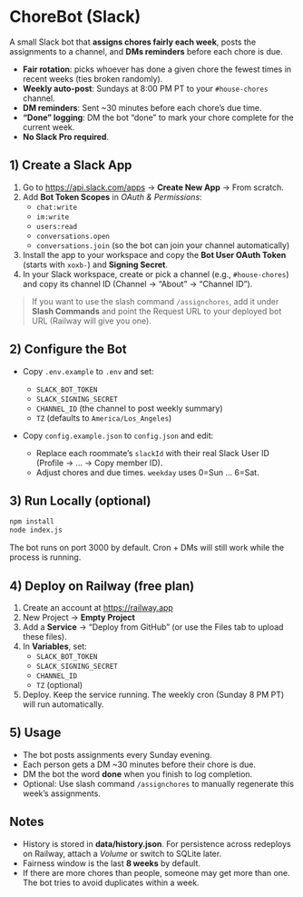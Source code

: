 # ChoreBot (Slack)

A small Slack bot that **assigns chores fairly each week**, posts the assignments to a channel, and **DMs reminders** before each chore is due.

- **Fair rotation**: picks whoever has done a given chore the fewest times in recent weeks (ties broken randomly).
- **Weekly auto-post**: Sundays at 8:00 PM PT to your `#house-chores` channel.
- **DM reminders**: Sent ~30 minutes before each chore’s due time.
- **“Done” logging**: DM the bot “done” to mark your chore complete for the current week.
- **No Slack Pro required**.

## 1) Create a Slack App
1. Go to https://api.slack.com/apps → **Create New App** → From scratch.
2. Add **Bot Token Scopes** in *OAuth & Permissions*:
   - `chat:write`
   - `im:write`
   - `users:read`
   - `conversations.open`
   - `conversations.join` (so the bot can join your channel automatically)
3. Install the app to your workspace and copy the **Bot User OAuth Token** (starts with `xoxb-`) and **Signing Secret**.
4. In your Slack workspace, create or pick a channel (e.g., `#house-chores`) and copy its channel ID (Channel → “About” → “Channel ID”).

> If you want to use the slash command `/assignchores`, add it under **Slash Commands** and point the Request URL to your deployed bot URL (Railway will give you one).

## 2) Configure the Bot
- Copy `.env.example` to `.env` and set:
  - `SLACK_BOT_TOKEN`
  - `SLACK_SIGNING_SECRET`
  - `CHANNEL_ID` (the channel to post weekly summary)
  - `TZ` (defaults to `America/Los_Angeles`)

- Copy `config.example.json` to `config.json` and edit:
  - Replace each roommate’s `slackId` with their real Slack User ID (Profile → … → Copy member ID).
  - Adjust chores and due times. `weekday` uses 0=Sun … 6=Sat.

## 3) Run Locally (optional)
```bash
npm install
node index.js
```
The bot runs on port 3000 by default. Cron + DMs will still work while the process is running.

## 4) Deploy on Railway (free plan)
1. Create an account at https://railway.app
2. New Project → **Empty Project**
3. Add a **Service** → “Deploy from GitHub” (or use the Files tab to upload these files).
4. In **Variables**, set:
   - `SLACK_BOT_TOKEN`
   - `SLACK_SIGNING_SECRET`
   - `CHANNEL_ID`
   - `TZ` (optional)
5. Deploy. Keep the service running. The weekly cron (Sunday 8 PM PT) will run automatically.

## 5) Usage
- The bot posts assignments every Sunday evening.
- Each person gets a DM ~30 minutes before their chore is due.
- DM the bot the word **done** when you finish to log completion.
- Optional: Use slash command `/assignchores` to manually regenerate this week’s assignments.

## Notes
- History is stored in **data/history.json**. For persistence across redeploys on Railway, attach a *Volume* or switch to SQLite later.
- Fairness window is the last **8 weeks** by default.
- If there are more chores than people, someone may get more than one. The bot tries to avoid duplicates within a week.
